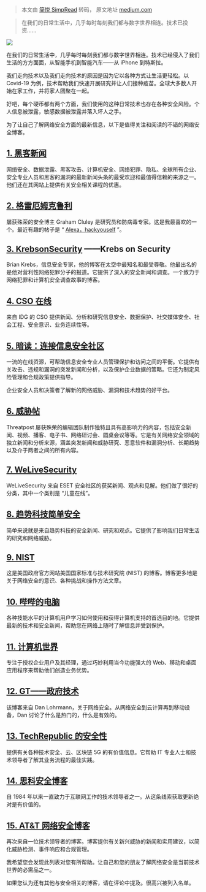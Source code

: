 > 本文由 [简悦 SimpRead](http://ksria.com/simpread/) 转码， 原文地址 [medium.com](https://medium.com/@banagevikas/15-cybersecurity-blogs-to-follow-491cc468965c)

> 在我们的日常生活中，几乎每时每刻我们都与数字世界相连。技术已投资......

![](https://miro.medium.com/max/1400/1*oT1Uadw9D4wLJU5JJKPe5A.jpeg)

在我们的日常生活中，几乎每时每刻我们都与数字世界相连。技术已经侵入了我们生活的方方面面，从智能手机到智能汽车——从 iPhone 到特斯拉。

我们走向技术以及我们走向技术的原因是因为它以各种方式让生活更轻松。以 Covid-19 为例，技术帮助我们快速开展研究并让人们接种疫苗。全球大多数人开始在家工作，并将家人团聚在一起。

好吧，每个硬币都有两个方面，我们使用的这种日常技术也存在各种安全风险。个人信息被泄露，敏感数据被泄露并落入坏人之手。

为了让自己了解网络安全方面的最新信息，以下是值得关注和阅读的不错的网络安全博客。

[1. 黑客新闻](https://thehackernews.com/)
-------------------------------------

网络安全、数据泄露、黑客攻击、计算机安全、网络犯罪、隐私、全球所有企业、安全专业人员和黑客的漏洞的最新新闻头条的最受欢迎和最值得信赖的来源之一。他们还在其网站上提供有关安全相关课程的优惠。

[2. 格雷厄姆克鲁利](https://grahamcluley.com/)
---------------------------------------

屡获殊荣的安全博主 Graham Cluley 是研究员和防病毒专家。这是我最喜欢的一个。最近有趣的帖子是 “ [Alexa，hackyouself](https://www.bitdefender.com/blog/hotforsecurity/alexa-hack-yourself-researchers-describe-new-exploit-that-turns-smart-speakers-against-themselves/) ”。

[3. KrebsonSecurity](https://krebsonsecurity.com/) ——Krebs on Security
----------------------------------------------------------------------

Brian Krebs，信息安全专家，他的博客在太空中最知名和最受尊敬。他最出名的是他对营利性网络犯罪分子的报道。它提供了深入的安全新闻和调查。一个致力于网络犯罪和计算机安全调查故事的博客。

[4. CSO 在线](https://www.csoonline.com/)
---------------------------------------

来自 IDG 的 CSO 提供新闻、分析和研究信息安全、数据保护、社交媒体安全、社会工程、安全意识、业务连续性等。

[5. 暗读：连接信息安全社区](https://www.darkreading.com/)
----------------------------------------------

一流的在线资源，可帮助信息安全专业人员管理保护和访问之间的平衡。它提供有关攻击、违规和漏洞的突发新闻和分析，以及保护企业数据的策略。它还为制定风险管理和合规政策提供指导。

企业安全人员和决策者了解新的网络威胁、漏洞和技术趋势的好平台。

[6. 威胁帖](https://threatpost.com/)
---------------------------------

Threatpost 屡获殊荣的编辑团队制作独特且具有高影响力的内容，包括安全新闻、视频、播客、电子书、网络研讨会、圆桌会议等等。它是有关网络安全领域的独立新闻和分析来源，涵盖突发新闻和威胁研究、恶意软件和漏洞分析、长期趋势以及介于两者之间的所有内容。

[7. WeLiveSecurity](https://www.welivesecurity.com/)
----------------------------------------------------

WeLiveSecurity 来自 ESET 安全社区的获奖新闻、观点和见解。他们做了很好的分类，其中一个类别是 “儿童在线”。

[8. 趋势科技简单安全](https://www.trendmicro.com/en_us/research.html)
-------------------------------------------------------------

简单来说就是来自趋势科技的安全新闻、研究和观点。它提供了影响我们日常生活的研究和网络威胁。

[9. NIST](https://www.nist.gov/blogs/cybersecurity-insights)
------------------------------------------------------------

这是美国政府官方网站美国国家标准与技术研究院 (NIST) 的博客。博客更多地是关于网络安全的意识、各种挑战和操作方法文章。

[10. 哔哔的电脑](https://www.bleepingcomputer.com/)
----------------------------------------------

各种技能水平的计算机用户学习如何使用和获得计算机支持的首选目的地。它提供最新的技术和安全新闻，帮助您在网络上随时了解信息并受到保护。

[11. 计算机世界](https://www.computerworld.com/nl/category/security/)
----------------------------------------------------------------

专注于授权企业用户及其经理，通过巧妙利用当今功能强大的 Web、移动和桌面应用程序来帮助他们创造业务优势。

[12. GT——政府技术](https://www.govtech.com/blogs/lohrmann-on-cybersecurity)
-----------------------------------------------------------------------

该博客来自 Dan Lohrmann，关于网络安全。从网络安全到云计算再到移动设备，Dan 讨论了什么是热门的，什么是有效的。

[**13. TechRepublic 的安全性**](https://www.techrepublic.com/topic/security/)
-------------------------------------------------------------------------

提供有关各种技术安全、云、区块链 5G 的有价值信息。它帮助 IT 专业人士和技术领导者了解其业务流程的最佳实践。

[14. 思科安全博客](https://blogs.cisco.com/security)
----------------------------------------------

自 1984 年以来一直致力于互联网工作的技术领导者之一。从这条线索获取更新绝对是有价值的。

[**15. AT&T 网络安全博客**](https://cybersecurity.att.com/blogs)
----------------------------------------------------------

再次来自一位技术领导者的博客。博客提供有关新兴威胁的新闻和实用建议，以简化威胁检测、事件响应和合规管理。

我希望您会发现此列表对您有所帮助。让自己和您的朋友了解网络安全是当前技术世界的必需品之一。

如果您认为还有其他与安全相关的博客，请在评论中提及。很高兴被列入名单。
